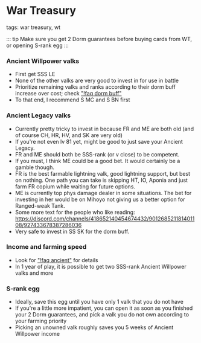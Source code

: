 # War Treasury
tags: war treasury, wt

::: tip
Make sure you get 2 Dorm guarantees before buying cards from WT, or opening S-rank egg
:::

### Ancient Willpower valks
- First get SSS LE
- None of the other valks are very good to invest in for use in battle
- Prioritize remaining valks and ranks according to their dorm buff increase over cost; check ["!faq dorm buff"](/faq/107)
- To that end, I recommend S MC and S BN first

### Ancient Legacy valks
- Currently pretty tricky to invest in because FR and ME are both old (and of course CH, HR, HV, and SK are very old)
- If you're not even lv 81 yet, might be good to just save your Ancient Legacy.
- FR and ME should both be SSS-rank (or v close) to be competent.
- If you must, I think ME could be a good bet. It would certainly be a gamble though.
- FR is the best farmable lightning valk, good lightning support, but best on nothing. One path you can take is skipping HT, IO, Aponia and just farm FR copium while waiting for future options.
- ME is currently top phys damage dealer in some situations. The bet for investing in her would be on Mihoyo not giving us a better option for Ranged-weak Tank.
- Some more text for the people who like reading: https://discord.com/channels/418652140454674432/901268521181401108/927433678387286036
- Very safe to invest in SS SK for the dorm buff.

### Income and farming speed
- Look for ["!faq ancient"](/faq/102) for details
- In 1 year of play, it is possible to get two SSS-rank Ancient Willpower valks and more

### S-rank egg
- Ideally, save this egg until you have only 1 valk that you do not have
- If you're a little more impatient, you can open it as soon as you finished your 2 Dorm guarantees, and pick a valk you do not own according to your farming priority
- Picking an unowned valk roughly saves you 5 weeks of Ancient Willpower income